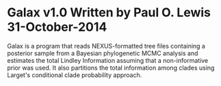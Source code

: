Galax v1.0
Written by Paul O. Lewis
31-October-2014
=====

Galax is a program that reads NEXUS-formatted tree files containing a posterior sample
from a Bayesian phylogenetic MCMC analysis and estimates the total Lindley Information
assuming that a non-informative prior was used. It also partitions the total information
among clades using Larget's conditional clade probability approach.
